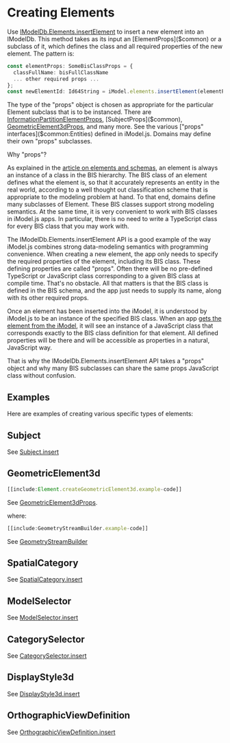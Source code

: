 # Creating Elements

Use [IModelDb.Elements.insertElement]($backend) to insert a new element into an IModelDb. This method takes as its input an [ElementProps]($common) or a subclass of it, which defines the class and all required properties of the new element. The pattern is:

``` ts
const elementProps: SomeBisClassProps = {
  classFullName: bisFullClassName
  ... other required props ...
};
const newElementId: Id64String = iModel.elements.insertElement(elementProps);
```

The type of the "props" object is chosen as appropriate for the particular Element subclass that is to be instanced. There are [InformationPartitionElementProps]($common), [SubjectProps]($common), [GeometricElement3dProps]($common), and many more. See the various ["props" interfaces]($common:Entities) defined in iModel.js. Domains may define their own "props" subclasses.

Why "props"?

As explained in the [article on elements and schemas](./SchemasAndElementsInTypeScript.md), an element is always an instance of a class in the BIS hierarchy. The BIS class of an element defines what the element is, so that it accurately represents an entity in the real world, according to a well thought out classification scheme that is appropriate to the modeling problem at hand. To that end, domains define many subclasses of Element. These BIS classes support strong modeling semantics. At the same time, it is very convenient to work with BIS classes in iModel.js apps. In particular, there is no need to write a TypeScript class for every BIS class that you may work with.

The IModelDb.Elements.insertElement API is a good example of the way iModel.js combines strong data-modeling semantics with programming convenience. When creating a new element, the app only needs to specify the required properties of the element, including its BIS class. These defining properties are called "props". Often there will be no pre-defined TypeScript or JavaScript class corresponding to a given BIS class at compile time. That's no obstacle. All that matters is that the BIS class is defined in the BIS schema, and the app just needs to supply its name, along with its other required props.

Once an element has been inserted into the iModel, it is understood by iModel.js to be an instance of the specified BIS class. When an app [gets the element from the iModel](./AccessElements.md), it will see an instance of a JavaScript class that corresponds exactly to the BIS class definition for that element. All defined properties will be there and will be accessible as properties in a natural, JavaScript way.

That is why the IModelDb.Elements.insertElement API takes a "props" object and why many BIS subclasses can share the same props JavaScript class without confusion.

## Examples

Here are examples of creating various specific types of elements:

## Subject

See [Subject.insert]($backend)

## GeometricElement3d

``` ts
[[include:Element.createGeometricElement3d.example-code]]
```

See [GeometricElement3dProps]($common).

where:

``` ts
[[include:GeometryStreamBuilder.example-code]]
```

See [GeometryStreamBuilder]($common)

## SpatialCategory

See [SpatialCategory.insert]($backend)

## ModelSelector

See [ModelSelector.insert]($backend)

## CategorySelector

See [CategorySelector.insert]($backend)

## DisplayStyle3d

See [DisplayStyle3d.insert]($backend)

## OrthographicViewDefinition

See [OrthographicViewDefinition.insert]($backend)
